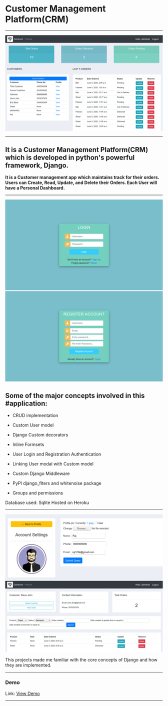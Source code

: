 # Customer Management Platform(CRM)

***
<img src="./README_images/4.png"/>

***

## It is a Customer Management Platform(CRM) which is developed in python's powerful framework, Django.
**It is a Customer management app which maintains track for their orders. Users can Create, Read, Update, and Delete their Orders. Each User will have a Personal Dashboard.**

***
<img src="./README_images/1.png"/>
<img src="./README_images/2.png"/>

## Some of the major concepts involved in this #application:

* CRUD implementation

* Custom User model

* Django Custom decorators

* Inline Formsets

* User Login and Registration Authentication

* Linking User modal with Custom model

* Custom Django Middleware

* PyPI django_flters and whitenoise package

* Groups and permissions

Database used: Sqlite
Hosted on Heroku


***
<img src="./README_images/3.png"/>
<img src="./README_images/5.png"/>

This projects made me familiar with the core concepts of Django and how they are implemented.

***

### Demo
Link: <a href="https://my-first-app-crm.herokuapp.com">View Demo<a/>

***
